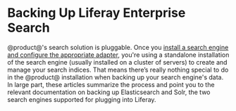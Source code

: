 # Backing Up Liferay Enterprise Search [](id=backing-up-liferay-enterprise-search)

@product@'s search solution is pluggable. Once you [install a search engine and
configure the appropriate
adapter](https://dev.liferay.com/discover/deployment/-/knowledge_base/7-0/installing-a-search-engine),
you're using a standalone installation of the search engine (usually installed
on a cluster of servers) to create and manage your search indices. That means
there’s really nothing special to do in the @product@ installation when backing
up your search engine's data. In large part, these articles summarize the
process and point you to the relevant documentation on backing up Elasticsearch
and Solr, the two search engines supported for plugging into Liferay.
